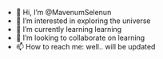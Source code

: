 - 👋 Hi, I’m @MavenumSelenun
- 👀 I’m interested in exploring the universe
- 🌱 I’m currently learning learning
- 💞️ I’m looking to collaborate on learning
- 📫 How to reach me: well.. will be updated

<!---
MavenumSelenun/MavenumSelenun is a ✨ special ✨ repository because its `README.md` (this file) appears on your GitHub profile.
You can click the Preview link to take a look at your changes.
--->
